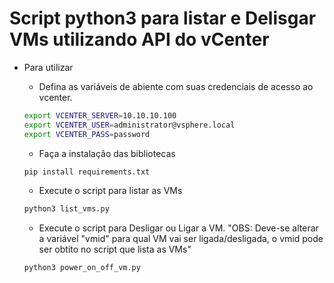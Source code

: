 # Script python3 para listar e Delisgar VMs utilizando API do vCenter

* Para utilizar
    - Defina as variáveis de abiente com suas credenciais de acesso ao vcenter.

    ```sh
    export VCENTER_SERVER=10.10.10.100
    export VCENTER_USER=administrator@vsphere.local
    export VCENTER_PASS=password
    ```
    - Faça a instalação das bibliotecas 
    ```sh
    pip install requirements.txt
    ```
    - Execute o script para listar as VMs
    ```sh
    python3 list_vms.py
    ```
    - Execute o script para Desligar ou Ligar a VM. "OBS: Deve-se alterar a variável "vmid" para qual VM vai ser ligada/desligada, o vmid pode ser obtito no script que lista as VMs"
     ```sh
    python3 power_on_off_vm.py
    ```